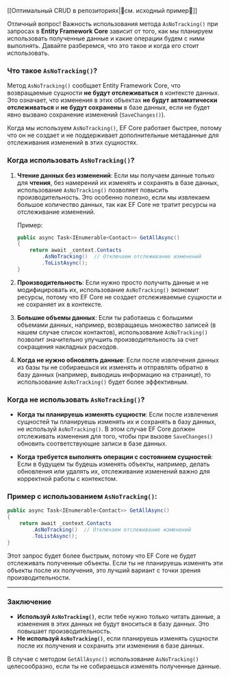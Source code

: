 
[[Оптимальный СRUD в репозиториях|📄см. исходный пример🔗]]

Отличный вопрос! Важность использования метода `AsNoTracking()` при запросах в **Entity Framework Core** зависит от того, как мы планируем использовать полученные данные и какие операции будем с ними выполнять. Давайте разберемся, что это такое и когда его стоит использовать.

### Что такое `AsNoTracking()`?

Метод `AsNoTracking()` сообщает Entity Framework Core, что возвращаемые сущности **не будут отслеживаться** в контексте данных. Это означает, что изменения в этих объектах **не будут автоматически отслеживаться** и **не будут сохранены** в базе данных, если не будет явно вызвано сохранение изменений (`SaveChanges()`).

Когда мы используем `AsNoTracking()`, EF Core работает быстрее, потому что он не создает и не поддерживает дополнительные метаданные для отслеживания изменений в этих сущностях.

### Когда использовать `AsNoTracking()`?

1. **Чтение данных без изменений**:
   Если мы получаем данные только для **чтения**, без намерений их изменять и сохранять в базе данных, использование `AsNoTracking()` позволяет повысить производительность. Это особенно полезно, если мы извлекаем большое количество данных, так как EF Core не тратит ресурсы на отслеживание изменений.

   Пример:
   ```csharp
   public async Task<IEnumerable<Contact>> GetAllAsync()
   {
       return await _context.Contacts
           .AsNoTracking()  // Отключаем отслеживание изменений
           .ToListAsync();
   }
   ```

2. **Производительность**:
   Если нужно просто получить данные и не модифицировать их, использование `AsNoTracking()` экономит ресурсы, потому что EF Core не создает отслеживаемые сущности и не сохраняет их в контексте.

3. **Большие объемы данных**:
   Если ты работаешь с большими объемами данных, например, возвращаешь множество записей (в нашем случае список контактов), использование `AsNoTracking()` позволит значительно улучшить производительность за счет сокращения накладных расходов.

4. **Когда не нужно обновлять данные**:
   Если после извлечения данных из базы ты не собираешься их изменять и отправлять обратно в базу данных (например, выводишь информацию на странице), то использование `AsNoTracking()` будет более эффективным.

### Когда **не** использовать `AsNoTracking()`?

- **Когда ты планируешь изменять сущности**:
   Если после извлечения сущностей ты планируешь изменять их и сохранять в базу данных, не используй `AsNoTracking()`. В этом случае EF Core должен отслеживать изменения для того, чтобы при вызове `SaveChanges()` обновить соответствующие записи в базе данных.

- **Когда требуется выполнять операции с состоянием сущностей**:
   Если в будущем ты будешь изменять объекты, например, делать обновления или удалять их, отслеживание изменений важно для корректной работы с контекстом.

### Пример с использованием `AsNoTracking()`:

```csharp
public async Task<IEnumerable<Contact>> GetAllAsync()
{
    return await _context.Contacts
        .AsNoTracking()  // Отключаем отслеживание изменений
        .ToListAsync();
}
```

Этот запрос будет более быстрым, потому что EF Core не будет отслеживать полученные объекты. Если ты не планируешь изменять эти объекты после их получения, это лучший вариант с точки зрения производительности.

---

### Заключение

- **Используй `AsNoTracking()`**, если тебе нужно только читать данные, а изменения в этих данных не будут вноситься в базу данных. Это повышает производительность.
- **Не используй `AsNoTracking()`**, если планируешь изменять сущности после их получения и сохранить эти изменения в базе данных.

В случае с методом `GetAllAsync()` использование `AsNoTracking()` целесообразно, если ты не собираешься изменять полученные данные.